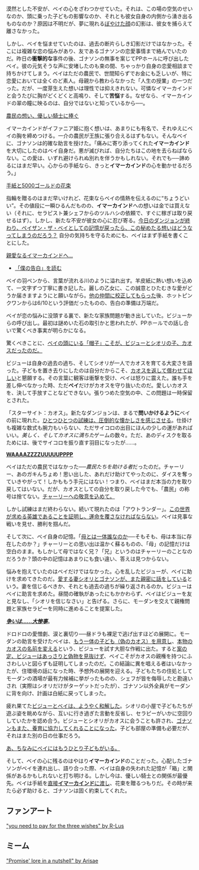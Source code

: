 <!-- title: ペイザン・ザ・ベイ -->
<!-- status: インブレッド -->

漠然とした不安が、ベイの心をざわつかせていた。それは、この場の空気のせいなのか、頭に乗った子どもの影響なのか、それとも彼女自身の内側から湧き出るものなのか？原因は不明だが、夢に現れる[ぼやけた顔](https://youtu.be/L7rBGepFrXA?t=824)の幻影は、彼女を捕らえて離さなかった。

しかし、ベイを悩ませていたのは、過去の断片らしき幻影だけではなかった。そこには複雑な恋の悩みがあり、友であるゴナソンの恋愛事情まで絡んでいたのだ。昨日の**衝撃的な**事件の後、ゴナソンの無事を案じてPPホールに呼び出したベイ。彼の元気そうな声に安堵したのも束の間、ちゃっかり自身の恋愛相談まで持ちかけてしまう。ベイはただの農民で、世間知らずでお金にも乏しいが、特に恋愛においては全くのど素人。母親から教わらなかった「人生の授業」の一つだった。だが、一度芽生えた想いは理性では抑えきれない。可憐なイマーカインドと会うたびに胸がどくどくと高鳴り、そして**苦悩**する。なぜなら、イマーカインドの翠の瞳に映るのは、自分ではないと知っているから──。

[農民の想い、優しい騎士に捧ぐ](#embed:https://youtu.be/L7rBGepFrXA?t=1318)

イマーカインドがイファニア姫に抱く想いは、あまりにも有名で、それゆえにベイの胸を締めつける。一介の農民が王族に張り合えるはずもない。そんなベイに、ゴナソンは的確な助言を授けた。「痛みに寄り添ってくれた**イマーカインド**を大切にしたのはベイ自身だ。悪が滅びれば、自分たちはこの地を去らねばならない。この愛は、いずれ避けられぬ別れを伴うかもしれない。それでも──諦めるにはまだ早い。心からの手紙なら、きっと**イマーカインド**の心を動かせるだろう。」

[手紙と5000ゴールドの花束](#embed:https://youtu.be/L7rBGepFrXA?t=1762)

指輪を贈るのはまだ早いけれど、花束ならベイの情熱を伝えるのに“ちょうどいい”。その値段に一瞬ひるんだものの、**イマーカインド**への想いは金では買えない（それに、セラピスト兼シェフからのツルハシの依頼で、すぐに稼ぎは取り戻せるはず）。しかし、新たな不安が彼女の心に忍び寄る。[今日のダンジョンが終わり、ペイザン・ザ・ベイとしての記憶が戻ったら、この秘めたる想いはどうなってしまうのだろう？](https://youtu.be/L7rBGepFrXA?t=2262) 自分の気持ちを守るためにも、ベイはまず手紙を書くことにした。

[親愛なるイマーカインドへ…](#embed:https://youtu.be/L7rBGepFrXA?t=2543)

- [「僕の告白」を読む](#text:my-confession)

ベイの羽ペンから、言葉が流れる川のように溢れ出す。羊皮紙に熱い想いを込めて、一文字ずつ丁寧に書き記した。麗しの乙女に、この誠意とひたむきな愛がどうか届きますようにと願いながら。[他の仲間に校正してもらった](https://youtu.be/L7rBGepFrXA?t=3130)後、ホットピンクワンからは6/10という評価だったものの、告白の準備は万端だ。

ベイが恋の悩みに没頭する裏で、新たな家族問題が動き出していた。ビジューからの呼び出し。最初は謎めいた石の取引かと思われたが、PPホールでの話し合いで驚くべき事実が明らかになる。

驚くべきことに、[ベイの頭にいる「帽子」こそが、ビジューとシオリの子、カオスだったのだ。](#embed:https://youtu.be/L7rBGepFrXA?t=3580)

ビジューは自身の過去の過ち、そしてシオリが一人でカオスを育てる大変さを語った。子どもを置き去りにしたのは自分だからこそ、[カオスを返して償わせてほしい](https://youtu.be/L7rBGepFrXA?t=3620)と懇願する。その言葉に観客は衝撃を受け、ベイは怒りに震えた。誰も手を差し伸べなかった時、ただ**ベイ**だけがカオスを守り抜いたのだ。愛しいカオスを、決して手放すことなどできない。張りつめた空気の中、この問題は一時保留とされた。

「スターサイト：カオス」。新たなダンジョンは、まるで**問いかけるように**ベイの前に現れた。[ひとつひとつの試練は、圧倒的な懐かしさを感じさせる](https://youtu.be/L7rBGepFrXA?t=4434)。仕掛けも複雑な数式も腕力もいらない、ただサイコロの出目にほんの少しの運があればいい。*美しく、そしてカオスに満ちた*ゲームの数々。ただ、あのディスクを取るためには、後でサイコロを振り直す羽目になったが……。

[**WAAAAZZZZUUUUUPPPP**](#embed:https://www.youtube.com/watch?v=aSFZwinYaaU)

ベイはただの農民ではなかった──*農民たちを助ける者*だったのだ。チャーリー、あのガキんちょめ！思い出した、あれだけ助けてやったのに、ダイスを奪っていきやがって！しかももう手元にはない！つまり、ベイはまだ本当の力を取り戻してはいない。だが、カオスとしての自分を取り戻した今でも、「農民」の称号は捨てない。[チャーリーへの敬意を込めて。](https://youtu.be/L7rBGepFrXA?t=5680)

しかし試練はまだ終わらない。続いて現れたのは「アウトランダー」。[この世界が求める英雄であることを証明し、運命を覆さなければならない](https://youtu.be/L7rBGepFrXA?t=6108)。ベイは見事な戦いを見せ、勝利を掴んだ。

そして次に、ベイ自身の記憶。「[母とは一体誰なのか](https://youtu.be/L7rBGepFrXA?t=6505)──そもそも、母は本当に存在したのか？」チャーリーとの思い出は温かく蘇るものの、「母」の記憶だけは空白のまま。もしかして母ではなく兄？「兄」というのはチャーリーのことなのだろうか？頭の中の記憶はあまりにも食い違い、答えは見つからない。

悩みを抱えていたのはベイだけではなかった。心を乱したビジューが、ベイに助けを求めてきたのだ。[愛する妻シオリとゴナソンが、また親密に話をしている](https://youtu.be/L7rBGepFrXA?t=10880)という。妻を信じるべきか、それとも過去の過ちが繰り返されるのか。ビジューはベイに助言を求めた。昼間の確執があったにもかかわらず、ベイはビジューを友と見なし、「シオリを信じなさい」と告げる。さらに、モーダンを交えて親権問題と家族セラピーを同時に進めることを提案した。

[**_争いは……大惨事_**](#embed:https://youtu.be/L7rBGepFrXA?t=11850)。

ドロドロの愛憎劇、涙と裏切り──昼ドラも裸足で逃げ出すほどの展開に。モーダンの助言を受けたベイは、[もう一体の子ども（偽のカオス）を用意し](https://youtu.be/L7rBGepFrXA?t=11383)、[本物のカオスの名前を変える](https://youtu.be/L7rBGepFrXA?t=11464)という、ビジューを試す大胆な作戦に出た。すると[案の定、ビジューはあっさりと偽物を見抜けず](https://youtu.be/L7rBGepFrXA?t=12085)、ベイこそがカオスの親権を持つにふさわしいと図らずも証明してしまったのだ。この結論に異を唱える者はいなかったが、住環境の話になった時、予想外の展開を迎える。子どもたちの住処としてモーダンの酒場が最有力候補に挙がったものの、シェフが皆を侮辱したと勘違いされ（実際はシオリだけがターゲットだったが）、ゴナソン以外全員がモーダンに背を向け、計画は白紙に戻ってしまった。

疲れ果てた[ビジューとベイは、ようやく和解した](https://youtu.be/L7rBGepFrXA?t=13039h)。シオリの小屋で子どもたちが遊ぶ姿を眺めながら、互いに行き過ぎた言動を反省し、セラピーがいかに空回りしていたかを認め合う。ビジューとシオリがカオスに会うことも許され、[ゴナソンもまた、養育に協力してくれることになった](https://youtu.be/L7rBGepFrXA?t=13387)。子ども部屋の準備も必要だが、それはまた別の日の仕事だろう。

[あ、ちなみにベイにはもうひとり子どもがいる。](#embed:https://youtu.be/L7rBGepFrXA?t=13027)

そして、ベイの心に残るのはやはり**イマーカインド**のことだった。心配したゴナソンがベイを連れ出し、語り合った際、ベイは自身の失われた記憶が「箱」と関係があるかもしれないと打ち明ける。しかし今は、優しい騎士との関係が最優先。ベイは手紙を[直接**イマーカインド**に渡し](https://youtu.be/L7rBGepFrXA?t=13807)、花束を贈るつもりだ。その時が来たら必ず助けると、ゴナソンは固く約束してくれた。

## ファンアート

["you need to pay for the three wishes" by R-Lus](https://x.com/RLus654/status/1920313961980793313)

## ミーム

["Promise' lore in a nutshell" by Arisae](https://x.com/ari_sae_/status/1920482530630701156)
